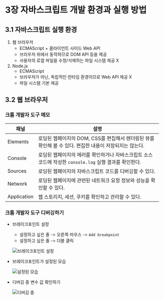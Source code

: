 # 3장 자바스크립트 개발 환경과 실행 방법

## 3.1 자바스크립트 실행 환경

1. 웹 브라우저
   - ECMAScript + 클라이언트 사이드 Web API
   - 브라우저 위에서 동작하므로 DOM API 등을 제공
   - 사용자의 로컬 파일을 수정/삭제하는 파일 시스템 제공 X
2. Node.js
   - ECMAScript
   - 브라우저가 아닌, 독립적인 런타임 환경이므로 Web API 제공 X
   - 파일 시스템 기본 제공

## 3.2 웹 브라우저

### 크롬 개발자 도구 메모

| 패널        | 설명                                                                                                    |
| ----------- | ------------------------------------------------------------------------------------------------------- |
| Elements    | 로딩된 웹페이지의 DOM, CSS를 편집해서 렌더링된 뷰를 확인해 볼 수 있다. 편집한 내용이 저장되지는 않는다. |
| Console     | 로딩된 웹페이지의 에러를 확인하거나 자바스크립트 소스 코드에 작성한 `console.log` 실행 결과를 확인한다. |
| Sources     | 로딩된 웹페이지의 자바스크립트 코드를 디버깅할 수 있다.                                                 |
| Network     | 로딩된 웹페이지에 관련된 네트워크 요청 정보와 성능을 확인할 수 있다.                                    |
| Application | 웹 스토리지, 세션, 쿠키를 확인하고 관리할 수 있다.                                                      |

### 크롬 개발자 도구 디버깅하기

- 브레이크포인트 설정

  - 설정하고 싶은 줄 -> 오른쪽 마우스 -> `Add breakpoint`
  - 설정하고 싶은 줄 -> 더블 클릭

  ![브레이크포인트 설정](https://user-images.githubusercontent.com/25563077/156177886-86c10c2a-697c-4b0c-9874-1739f72d1175.png)

- 브레이크포인트가 설정된 모습

  ![설정된 모습](https://user-images.githubusercontent.com/25563077/156178091-8f997a5b-5142-4433-aa78-1508d3bc9737.png)

- 디버깅 중 변수 값 확인하기

  ![디버깅 중](https://user-images.githubusercontent.com/25563077/156178237-bb608736-eb6d-4b02-93e6-a483f8775b9d.png)
